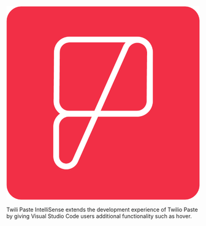 <img src="https://raw.githubusercontent.com/Gapur/twilio-paste-intellisense/main/assets/favicon.png" alt="Twilio Paste" />

Twili Paste IntelliSense extends the development experience of Twilio Paste by giving Visual Studio Code users additional functionality such as hover.
